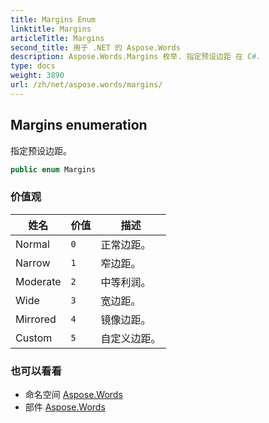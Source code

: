 ```yaml
---
title: Margins Enum
linktitle: Margins
articleTitle: Margins
second_title: 用于 .NET 的 Aspose.Words
description: Aspose.Words.Margins 枚举. 指定预设边距 在 C#.
type: docs
weight: 3890
url: /zh/net/aspose.words/margins/
---
```

## Margins enumeration

指定预设边距。

```csharp
public enum Margins
```

### 价值观

| 姓名 | 价值 | 描述 |
| --- | --- | --- |
| Normal | `0` | 正常边距。 |
| Narrow | `1` | 窄边距。 |
| Moderate | `2` | 中等利润。 |
| Wide | `3` | 宽边距。 |
| Mirrored | `4` | 镜像边距。 |
| Custom | `5` | 自定义边距。 |

### 也可以看看

* 命名空间 [Aspose.Words](../../aspose.words/)
* 部件 [Aspose.Words](../../)
